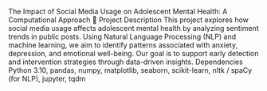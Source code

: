 The Impact of Social Media Usage on Adolescent Mental Health: A Computational Approach
📘 Project Description
This project explores how social media usage affects adolescent mental health by analyzing sentiment trends in public posts. Using Natural Language Processing (NLP) and machine learning, we aim to identify patterns associated with anxiety, depression, and emotional well-being. Our goal is to support early detection and intervention strategies through data-driven insights.
Dependencies
Python 3.10, pandas, numpy, matplotlib, seaborn, scikit-learn, nltk / spaCy (for NLP), jupyter, tqdm
